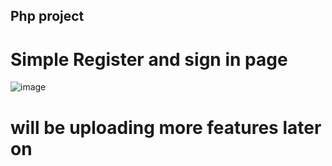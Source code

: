 ## Php project
# Simple Register and sign in page
![image](https://github.com/user-attachments/assets/92747309-fed0-4d64-9cfd-50d408ff0ebf)

# will be uploading more features later on

